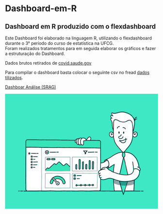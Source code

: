 # Dashboard-em-R
## Dashboard em R produzido com o flexdashboard

Este Dashboard foi elaborado na linguagem R, utilizando o flexdashboard durante o 3° período do curso de estatística na UFCG.  
Foram realizados tratamentos para em seguida elaborar os gráficos e fazer a estruturação do Dashboard.

Dados brutos retirados de [covid.saude.gov](https://covid.saude.gov.br)  

Para compilar o dashboard basta colocar o seguinte csv no fread [dados tilizados](https://s3.sa-east-1.amazonaws.com/ckan.saude.gov.br/SRAG/2021/INFLUD21-15-03-2022.csv).

[Dashboar Análise (SRAG)](https://5vuj2s-ronaldo-silva.shinyapps.io/app_flesh_dashboard/)  

![](https://github.com/ronaldocosta1/Dashboard-em-R/blob/main/giphy.gif)






